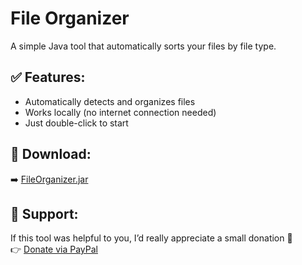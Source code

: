 # File Organizer

A simple Java tool that automatically sorts your files by file type.

## ✅ Features:
- Automatically detects and organizes files
- Works locally (no internet connection needed)
- Just double-click to start

## 💾 Download:
➡️ [FileOrganizer.jar](./FileOrganizer.jar)

## 💸 Support:
If this tool was helpful to you, I’d really appreciate a small donation 🙏  
👉 [Donate via PayPal](https://www.paypal.com/donate/?hosted_button_id=XXXXXXXXXXX)
